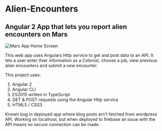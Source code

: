# Alien-Encounters
## Angular 2 App that lets you report alien encounters on Mars

![Mars App Home Screen](http://i.imgur.com/MVgxM7Tl.png)


This web app uses Angulars Http service to get and post data to an API.
It lets a user enter thier information as a Colonist, choose a job, view previous alien encounters and submit a new encounter.

This project uses:

1. Angular 2
2. Angular CLI
3. ES2015 written in TypeScript
4. GET & POST requests using the Angular Http service
5. HTML5 / CSS3
 
Known bug in deployed app where blog posts arn't fetched from wordpress API. Working on localhost, but when deployed to firebase an issue with the API means no secure connection can be made. 











